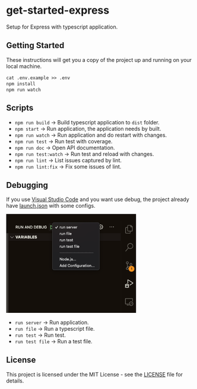 # get-started-express

Setup for Express with typescript application.

## Getting Started

These instructions will get you a copy of the project up and running on your local machine.

```
cat .env.example >> .env
npm install
npm run watch
```
## Scripts

- `npm run build` -> Build typescript application to `dist` folder.
- `npm start` -> Run application, the application needs by built.
- `npm run watch` -> Run application and do restart with changes.
- `npm run test` -> Run test with coverage.
- `npm run doc` -> Open API documentation.
- `npm run test:watch` -> Run test and reload with changes.
- `npm run lint` -> List issues captured by lint.
- `npm run lint:fix` -> Fix some issues of lint.

## Debugging

If you use [Visual Studio Code](https://code.visualstudio.com) and you want use debug, the project already have [launch.json](.vscode/launch.json) with some configs.

<img alt="debugging" title="debugging" src=".github/debug.png" width="350px" />

- `run server` -> Run application.
- `run file` -> Run a typescript file.
- `run test` -> Run test.
- `run test file` -> Run a test file.

## License

This project is licensed under the MIT License - see the [LICENSE](LICENSE) file for details.
